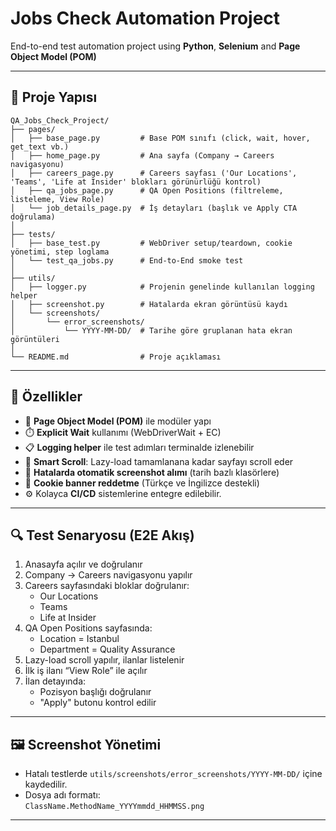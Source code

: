 #  Jobs Check Automation Project

End-to-end test automation project using **Python**, **Selenium**
and **Page Object Model (POM)**

---

## 📂 Proje Yapısı

```
QA_Jobs_Check_Project/
├── pages/
│   ├── base_page.py         # Base POM sınıfı (click, wait, hover, get_text vb.)
│   ├── home_page.py         # Ana sayfa (Company → Careers navigasyonu)
│   ├── careers_page.py      # Careers sayfası ('Our Locations', 'Teams', 'Life at Insider' blokları görünürlüğü kontrol)
│   ├── qa_jobs_page.py      # QA Open Positions (filtreleme, listeleme, View Role)
│   └── job_details_page.py  # İş detayları (başlık ve Apply CTA doğrulama)
│
├── tests/
│   ├── base_test.py         # WebDriver setup/teardown, cookie yönetimi, step loglama
│   └── test_qa_jobs.py      # End-to-End smoke test
│
├── utils/
│   ├── logger.py            # Projenin genelinde kullanılan logging helper
│   ├── screenshot.py        # Hatalarda ekran görüntüsü kaydı
│   └── screenshots/
│       └── error_screenshots/
│           └── YYYY-MM-DD/  # Tarihe göre gruplanan hata ekran görüntüleri
│
└── README.md                # Proje açıklaması
```

---

## 🧩 Özellikler

- 💠 **Page Object Model (POM)** ile modüler yapı
- ⏱️ **Explicit Wait** kullanımı (WebDriverWait + EC)
- 📋 **Logging helper** ile test adımları terminalde izlenebilir
- 🧠 **Smart Scroll**: Lazy-load tamamlanana kadar sayfayı scroll eder
- 📸 **Hatalarda otomatik screenshot alımı** (tarih bazlı klasörlere)
- 🍪 **Cookie banner reddetme** (Türkçe ve İngilizce destekli)
- ⚙️ Kolayca **CI/CD** sistemlerine entegre edilebilir.

---

## 🔍 Test Senaryosu (E2E Akış)

1. Anasayfa açılır ve doğrulanır  
2. Company → Careers navigasyonu yapılır  
3. Careers sayfasındaki bloklar doğrulanır:
   - Our Locations
   - Teams
   - Life at Insider
4. QA Open Positions sayfasında:
   - Location = Istanbul
   - Department = Quality Assurance
5. Lazy-load scroll yapılır, ilanlar listelenir  
6. İlk iş ilanı “View Role” ile açılır  
7. İlan detayında:
   - Pozisyon başlığı doğrulanır
   - "Apply" butonu kontrol edilir

---

## 🖼️ Screenshot Yönetimi

- Hatalı testlerde `utils/screenshots/error_screenshots/YYYY-MM-DD/` içine kaydedilir.
- Dosya adı formatı:  
  `ClassName.MethodName_YYYYmmdd_HHMMSS.png`

---
